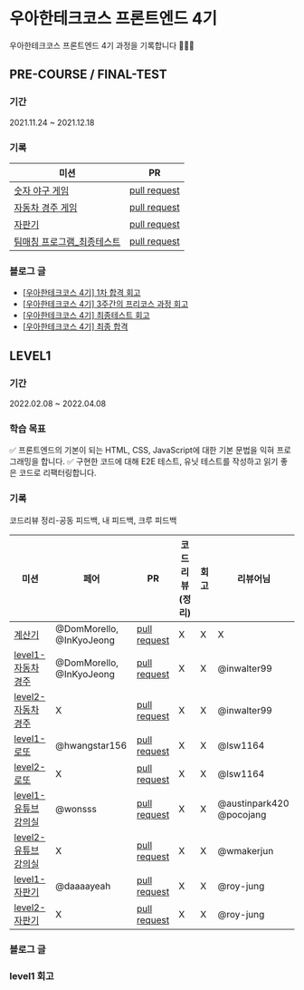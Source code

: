 # 우아한테크코스 프론트엔드 4기 
우아한테크코스 프론트엔드 4기 과정을 기록합니다 👩🏻‍💻

## PRE-COURSE / FINAL-TEST
### 기간 
2021.11.24 ~ 2021.12.18
### 기록 
|미션|PR|
|-|-|
|[숫자 야구 게임](https://github.com/woowacourse/javascript-baseball-precourse)|[pull request](https://github.com/woowacourse/javascript-baseball-precourse/pull/134)|
|[자동차 경주 게임](https://github.com/woowacourse/javascript-racingcar-precourse)|[pull request](https://github.com/woowacourse/javascript-racingcar-precourse/pull/107)|
|[자판기](https://github.com/woowacourse/javascript-vendingmachine-precourse)|[pull request](https://github.com/woowacourse/javascript-vendingmachine-precourse/pull/51)|
|[팀매칭 프로그램_최종테스트](https://github.com/rladpwl0512/javascript-teammatching-precourse)|[pull request](https://github.com/woowacourse/javascript-teammatching-precourse/pull/51)|

### 블로그 글
- [[우아한테크코스 4기] 1차 합격 회고](https://velog.io/@rladpwl0512/%EC%9A%B0%EC%95%84%ED%95%9C%ED%85%8C%ED%81%AC%EC%BD%94%EC%8A%A4-4%EA%B8%B0-1%EC%B0%A8-%ED%95%A9%EA%B2%A9-%ED%9A%8C%EA%B3%A0)
- [[우아한테크코스 4기] 3주간의 프리코스 과정 회고](https://velog.io/@rladpwl0512/%EC%9A%B0%EC%95%84%ED%95%9C%ED%85%8C%ED%81%AC%EC%BD%94%EC%8A%A4-4%EA%B8%B0-3%EC%A3%BC%EA%B0%84%EC%9D%98-%ED%94%84%EB%A6%AC%EC%BD%94%EC%8A%A4-%EA%B3%BC%EC%A0%95-%ED%9A%8C%EA%B3%A0)
- [[우아한테크코스 4기] 최종테스트 회고](https://velog.io/@rladpwl0512/%EC%9A%B0%EC%95%84%ED%95%9C%ED%85%8C%ED%81%AC%EC%BD%94%EC%8A%A4-4%EA%B8%B0-%EC%B5%9C%EC%A2%85%ED%85%8C%EC%8A%A4%ED%8A%B8-%ED%9A%8C%EA%B3%A0)
- [[우아한테크코스 4기] 최종 합격](https://velog.io/@rladpwl0512/%EC%9A%B0%EC%95%84%ED%95%9C%ED%85%8C%ED%81%AC%EC%BD%94%EC%8A%A4-4%EA%B8%B0-%EC%B5%9C%EC%A2%85-%ED%95%A9%EA%B2%A9)

## LEVEL1 
### 기간 
2022.02.08 ~ 2022.04.08

### 학습 목표 
✅ 프론트엔드의 기본이 되는 HTML, CSS, JavaScript에 대한 기본 문법을 익혀 프로그래밍을 합니다.
✅ 구현한 코드에 대해 E2E 테스트, 유닛 테스트를 작성하고 읽기 좋은 코드로 리팩터링합니다.

### 기록 
코드리뷰 정리-공동 피드백, 내 피드백, 크루 피드백 

|미션|페어|PR|코드리뷰(정리)|회고|리뷰어님
|-|-|-|-|-|-|
|[계산기](https://github.com/woowacourse/javascript-calculator)|@DomMorello, @InKyoJeong|[pull request](https://github.com/woowacourse/javascript-calculator/pull/37)|X|X|X|
|[level1-자동차 경주](https://github.com/woowacourse/javascript-racingcar)|@DomMorello, @InKyoJeong|[pull request](https://github.com/woowacourse/javascript-racingcar/pull/66)|X|X|@inwalter99|
|[level2-자동차 경주](https://github.com/woowacourse/javascript-racingcar)|X|[pull request](https://github.com/woowacourse/javascript-racingcar/pull/147)|X|X|@inwalter99|
|[level1-로또](https://github.com/woowacourse/javascript-lotto)|@hwangstar156|[pull request](https://github.com/woowacourse/javascript-lotto/pull/96)|X|X|@lsw1164|
|[level2-로또](https://github.com/woowacourse/javascript-lotto)|X|[pull request](https://github.com/woowacourse/javascript-lotto/pull/147)|X|X|@lsw1164|
|[level1-유튜브 강의실](https://github.com/woowacourse/javascript-youtube-classroom)|@wonsss|[pull request](https://github.com/woowacourse/javascript-youtube-classroom/pull/103)|X|X|@austinpark420 @pocojang|
|[level2-유튜브 강의실](https://github.com/woowacourse/javascript-youtube-classroom)|X|[pull request](https://github.com/woowacourse/javascript-youtube-classroom/pull/150)|X|X|@wmakerjun|
|[level1-자판기](https://github.com/woowacourse/javascript-vendingmachine)|@daaaayeah|[pull request](https://github.com/woowacourse/javascript-vendingmachine/pull/36)|X|X|@roy-jung|
|[level2-자판기](https://github.com/woowacourse/javascript-vendingmachine)|X|[pull request]()|X|X|@roy-jung|


### 블로그 글 

### level1 회고 
